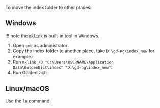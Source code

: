 To move the index folder to other places:

## Windows

!!! note
    the [`mklink`](https://learn.microsoft.com/en-us/windows-server/administration/windows-commands/mklink#related-links) is built-in tool in Windows.

1. Open `cmd` as administrator:
2. Copy the index folder to another place, take `D:\gd-ng\index_new` for example.:
3. Run `mklink /D "C:\Users\USERNAME\Application Data\GoldenDict\index" "D:\gd-ng\index_new"`:
4. Run GoldenDict:

## Linux/macOS

Use the `ln` command.

